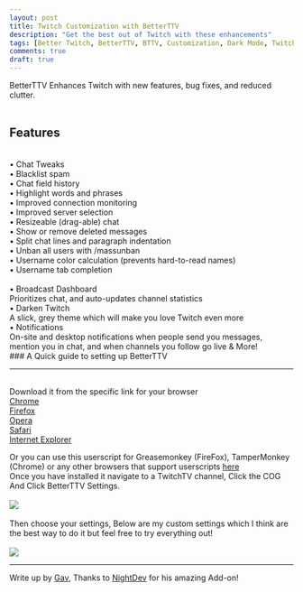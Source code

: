 ```yaml
---
layout: post
title: Twitch Customization with BetterTTV
description: "Get the best out of Twitch with these enhancements"
tags: [Better Twitch, BetterTTV, BTTV, Customization, Dark Mode, Twitch enhancements]
comments: true
draft: true
---
```


BetterTTV Enhances Twitch with new features, bug fixes, and reduced clutter.
<br><br>
## Features
<br>
• Chat Tweaks<br />
• Blacklist spam<br />
• Chat field history<br />
• Highlight words and phrases<br />
• Improved connection monitoring<br />
• Improved server selection<br />
• Resizeable (drag-able) chat<br />
• Show or remove deleted messages<br />
• Split chat lines and paragraph indentation<br />
• Unban all users with /massunban<br />
• Username color calculation (prevents hard-to-read names)<br />
• Username tab completion<br />
<br />
• Broadcast Dashboard<br />
Prioritizes chat, and auto-updates channel statistics
<br />
• Darken Twitch<br />
A slick, grey theme which will make you love Twitch even more
<br />
• Notifications<br />
On-site and desktop notifications when people send you messages, mention you in chat, and when channels you follow go live & More!
<br />
### A Quick guide to setting up BetterTTV

----

<br />
Download it from the specific link for your browser
<br />
<a href="https://chrome.google.com/webstore/detail/betterttv/ajopnjidmegmdimjlfnijceegpefgped?hl=en">Chrome</a><br />
<a href="http://www.nightdev.com/betterttv/betterttvfirefox.xpi">Firefox</a><br />
<a href="http://www.nightdev.com/betterttv/betterttvopera.nex">Opera</a><br />
<a href="http://www.nightdev.com/betterttv/betterttvsafari.safariextz">Safari</a><br />
<a href="http://www.nightdev.com/betterttv/betterttvie.exe">Internet Explorer</a><br />

Or you can use this userscript for Greasemonkey (FireFox), TamperMonkey (Chrome) or any other browsers that support userscripts <a href="http://www.nightdev.com/betterttv/betterttv.user.js">here</a>
<br />
Once you have installed it navigate to a TwitchTV channel, Click the COG And Click BetterTTV Settings.
<br /><br />
<img src="/images/customization_guide/bttv_howto_settings">
<br /><br />
Then choose your settings, Below are my custom settings which I think are the best way to do it but feel free to try everything out!
<br /><br />
<img src="/images/customization_guide/bttv_custom_settings">

----

Write up by <a href="http://twitter.com/GavXD">Gav</a>, Thanks to <a href="http://nightdev.com/">NightDev</a> for his amazing Add-on!
